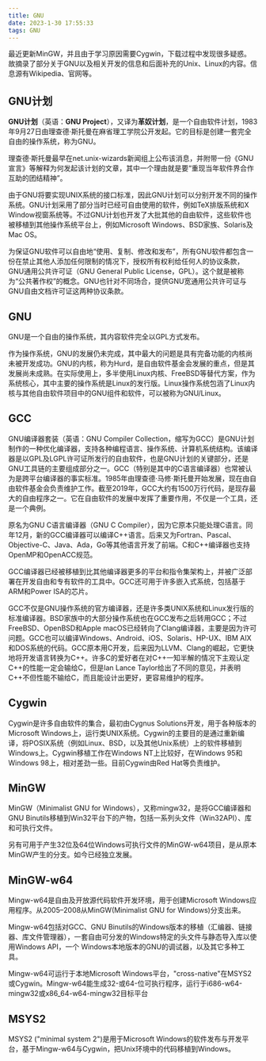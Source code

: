 ```yaml
---
title: GNU
date: 2023-1-30 17:55:33
tags: GNU
---
```




最近更新MinGW，并且由于学习原因需要Cygwin，下载过程中发现很多疑惑。故摘录了部分关于GNU以及相关开发的信息和后面补充的Unix、Linux的内容。信息源有Wikipedia、官网等。

## GNU计划

**GNU计划**（英语：**GNU Project**），又译为**革奴计划**，是一个自由软件计划，1983年9月27日由理查德·斯托曼在麻省理工学院公开发起。它的目标是创建一套完全自由的操作系统，称为GNU。

理查德·斯托曼最早在net.unix-wizards新闻组上公布该消息，并附带一份《GNU宣言》等解释为何发起该计划的文章，其中一个理由就是要“重现当年软件界合作互助的团结精神”。

由于GNU将要实现UNIX系统的接口标准，因此GNU计划可以分别开发不同的操作系统。GNU计划采用了部分当时已经可自由使用的软件，例如TeX排版系统和X Window视窗系统等。不过GNU计划也开发了大批其他的自由软件，这些软件也被移植到其他操作系统平台上，例如Microsoft Windows、BSD家族、Solaris及Mac OS。

为保证GNU软件可以自由地“使用、复制、修改和发布”，所有GNU软件都包含一份在禁止其他人添加任何限制的情况下，授权所有权利给任何人的协议条款，GNU通用公共许可证（GNU General Public License，GPL）。这个就是被称为“公共著作权”的概念。GNU也针对不同场合，提供GNU宽通用公共许可证与GNU自由文档许可证这两种协议条款。

## GNU

GNU是一个自由的操作系统，其内容软件完全以GPL方式发布。

作为操作系统，GNU的发展仍未完成，其中最大的问题是具有完备功能的内核尚未被开发成功。GNU的内核，称为Hurd，是自由软件基金会发展的重点，但是其发展尚未成熟。在实际使用上，多半使用Linux内核、FreeBSD等替代方案，作为系统核心，其中主要的操作系统是Linux的发行版。Linux操作系统包涵了Linux内核与其他自由软件项目中的GNU组件和软件，可以被称为GNU/Linux。

## GCC

GNU编译器套装（英语：GNU Compiler Collection，缩写为GCC）是GNU计划制作的一种优化编译器，支持各种编程语言、操作系统、计算机系统结构。该编译器是以GPL及LGPL许可证所发行的自由软件，也是GNU计划的关键部分，还是GNU工具链的主要组成部分之一。GCC（特别是其中的C语言编译器）也常被认为是跨平台编译器的事实标准。1985年由理查德·马修·斯托曼开始发展，现在由自由软件基金会负责维护工作。截至2019年，GCC大约有1500万行代码，是现存最大的自由程序之一。它在自由软件的发展中发挥了重要作用，不仅是一个工具，还是一个典例。

原名为GNU C语言编译器（GNU C Compiler），因为它原本只能处理C语言。同年12月，新的GCC编译器可以编译C++语言。后来又为Fortran、Pascal、Objective-C、Java、Ada，Go等其他语言开发了前端。C和C++编译器也支持OpenMP和OpenACC规范。

GCC编译器已经被移植到比其他编译器更多的平台和指令集架构上，并被广泛部署在开发自由和专有软件的工具中。GCC还可用于许多嵌入式系统，包括基于ARM和Power ISA的芯片。

GCC不仅是GNU操作系统的官方编译器，还是许多类UNIX系统和Linux发行版的标准编译器。BSD家族中的大部分操作系统也在GCC发布之后转用GCC；不过FreeBSD、OpenBSD和Apple macOS已经转向了Clang编译器，主要是因为许可问题。GCC也可以编译Windows、Android、iOS、Solaris、HP-UX、IBM AIX和DOS系统的代码。GCC原本用C开发，后来因为LLVM、Clang的崛起，它更快地将开发语言转换为C++。许多C的爱好者在对C++一知半解的情况下主观认定C++的性能一定会输给C，但是Ian Lance Taylor给出了不同的意见，并表明C++不但性能不输给C，而且能设计出更好，更容易维护的程序。

## Cygwin

Cygwin是许多自由软件的集合，最初由Cygnus Solutions开发，用于各种版本的Microsoft Windows上，运行类UNIX系统。Cygwin的主要目的是通过重新编译，将POSIX系统（例如Linux、BSD，以及其他Unix系统）上的软件移植到Windows上。Cygwin移植工作在Windows NT上比较好，在Windows 95和Windows 98上，相对差劲一些。目前Cygwin由Red Hat等负责维护。

## MinGW

MinGW（Minimalist GNU for Windows），又称mingw32，是将GCC编译器和GNU Binutils移植到Win32平台下的产物，包括一系列头文件（Win32API）、库和可执行文件。

另有可用于产生32位及64位Windows可执行文件的MinGW-w64项目，是从原本MinGW产生的分支。如今已经独立发展。

## MinGW-w64

Mingw-w64是自由及开放源代码软件开发环境，用于创建Microsoft Windows应用程序。从2005–2008从MinGW(Minimalist GNU for Windows)分支出来。

Mingw-w64包括对GCC、GNU Binutils的Windows版本的移植（汇编器、链接器、库文件管理器），一套自由可分发的Windows特定的头文件与静态导入库以使用Windows API，一个 Windows本地版本的GNU的调试器，以及其它多种工具。

Mingw-w64可运行于本地Microsoft Windows平台，"cross-native"在MSYS2或Cygwin。Mingw-w64能生成32-或64-位可执行程序，运行于i686-w64-mingw32或x86_64-w64-mingw32目标平台

## MSYS2

MSYS2 ("minimal system 2")是用于Microsoft Windows的软件发布与开发平台，基于Mingw-w64与Cygwin，把Unix环境中的代码移植到Windows。
